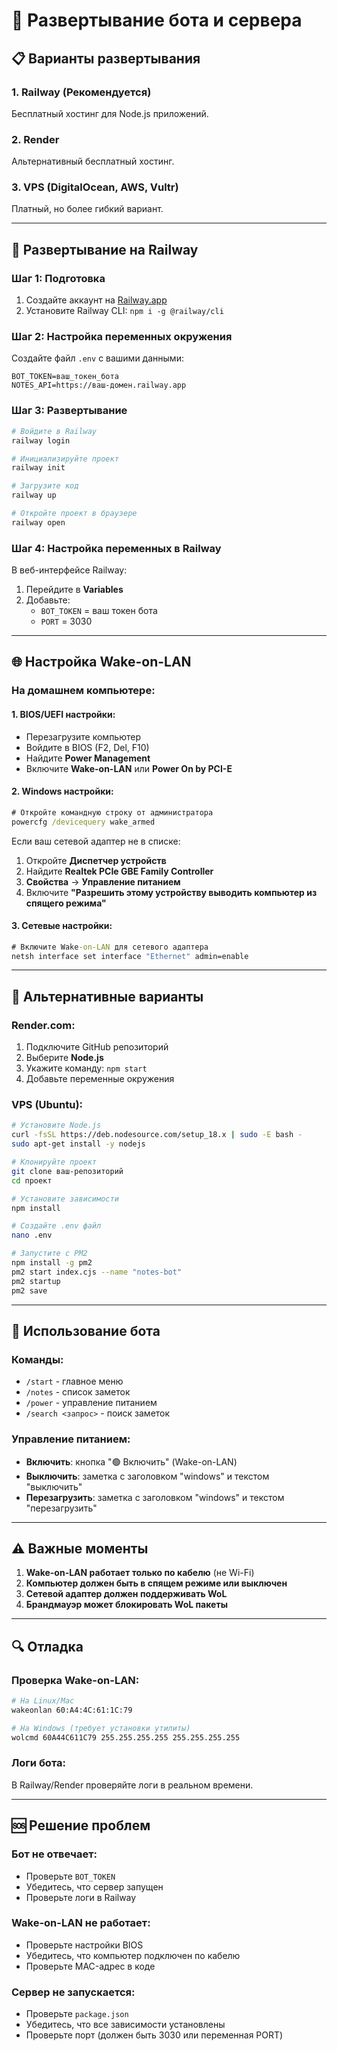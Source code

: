 # 🚀 Развертывание бота и сервера

## 📋 Варианты развертывания

### 1. **Railway (Рекомендуется)**

Бесплатный хостинг для Node.js приложений.

### 2. **Render**

Альтернативный бесплатный хостинг.

### 3. **VPS (DigitalOcean, AWS, Vultr)**

Платный, но более гибкий вариант.

---

## 🚂 Развертывание на Railway

### Шаг 1: Подготовка

1. Создайте аккаунт на [Railway.app](https://railway.app)
2. Установите Railway CLI: `npm i -g @railway/cli`

### Шаг 2: Настройка переменных окружения

Создайте файл `.env` с вашими данными:

```env
BOT_TOKEN=ваш_токен_бота
NOTES_API=https://ваш-домен.railway.app
```

### Шаг 3: Развертывание

```bash
# Войдите в Railway
railway login

# Инициализируйте проект
railway init

# Загрузите код
railway up

# Откройте проект в браузере
railway open
```

### Шаг 4: Настройка переменных в Railway

В веб-интерфейсе Railway:

1. Перейдите в **Variables**
2. Добавьте:
   - `BOT_TOKEN` = ваш токен бота
   - `PORT` = 3030

---

## 🌐 Настройка Wake-on-LAN

### На домашнем компьютере:

#### 1. **BIOS/UEFI настройки:**

- Перезагрузите компьютер
- Войдите в BIOS (F2, Del, F10)
- Найдите **Power Management**
- Включите **Wake-on-LAN** или **Power On by PCI-E**

#### 2. **Windows настройки:**

```cmd
# Откройте командную строку от администратора
powercfg /devicequery wake_armed
```

Если ваш сетевой адаптер не в списке:

1. Откройте **Диспетчер устройств**
2. Найдите **Realtek PCIe GBE Family Controller**
3. **Свойства** → **Управление питанием**
4. Включите **"Разрешить этому устройству выводить компьютер из спящего режима"**

#### 3. **Сетевые настройки:**

```cmd
# Включите Wake-on-LAN для сетевого адаптера
netsh interface set interface "Ethernet" admin=enable
```

---

## 🔧 Альтернативные варианты

### **Render.com:**

1. Подключите GitHub репозиторий
2. Выберите **Node.js**
3. Укажите команду: `npm start`
4. Добавьте переменные окружения

### **VPS (Ubuntu):**

```bash
# Установите Node.js
curl -fsSL https://deb.nodesource.com/setup_18.x | sudo -E bash -
sudo apt-get install -y nodejs

# Клонируйте проект
git clone ваш-репозиторий
cd проект

# Установите зависимости
npm install

# Создайте .env файл
nano .env

# Запустите с PM2
npm install -g pm2
pm2 start index.cjs --name "notes-bot"
pm2 startup
pm2 save
```

---

## 📱 Использование бота

### **Команды:**

- `/start` - главное меню
- `/notes` - список заметок
- `/power` - управление питанием
- `/search <запрос>` - поиск заметок

### **Управление питанием:**

- **Включить**: кнопка "🟢 Включить" (Wake-on-LAN)
- **Выключить**: заметка с заголовком "windows" и текстом "выключить"
- **Перезагрузить**: заметка с заголовком "windows" и текстом "перезагрузить"

---

## ⚠️ Важные моменты

1. **Wake-on-LAN работает только по кабелю** (не Wi-Fi)
2. **Компьютер должен быть в спящем режиме или выключен**
3. **Сетевой адаптер должен поддерживать WoL**
4. **Брандмауэр может блокировать WoL пакеты**

---

## 🔍 Отладка

### Проверка Wake-on-LAN:

```bash
# На Linux/Mac
wakeonlan 60:A4:4C:61:1C:79

# На Windows (требует установки утилиты)
wolcmd 60A44C611C79 255.255.255.255 255.255.255.255
```

### Логи бота:

В Railway/Render проверяйте логи в реальном времени.

---

## 🆘 Решение проблем

### **Бот не отвечает:**

- Проверьте `BOT_TOKEN`
- Убедитесь, что сервер запущен
- Проверьте логи в Railway

### **Wake-on-LAN не работает:**

- Проверьте настройки BIOS
- Убедитесь, что компьютер подключен по кабелю
- Проверьте MAC-адрес в коде

### **Сервер не запускается:**

- Проверьте `package.json`
- Убедитесь, что все зависимости установлены
- Проверьте порт (должен быть 3030 или переменная PORT)
